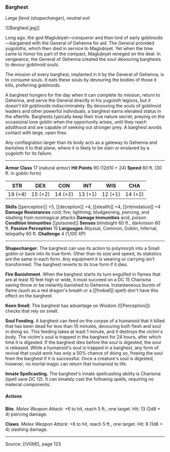 ### Barghest
_Large fiend (shapechanger), neutral evil_

![[Barghest.jpg]]

Long ago, the god Maglubiyet—conqueror and then lord of early goblinoids—bargained with the General of Gehenna for aid. The General provided yugoloths, which then died in service to Maglubiyet. Yet when the time came to honor his part of the compact, Maglubiyet reneged on the deal. In vengeance, the General of Gehenna created the soul-devouring barghests to devour goblinoid souls.

The mission of every barghest, implanted in it by the General of Gehenna, is to consume souls. It eats these souls by devouring the bodies of those it kills, preferring goblinoids.

A barghest hungers for the day when it can complete its mission, return to Gehenna, and serve the General directly in his yugoloth legions, but it doesn't kill goblinoids indiscriminately. By devouring the souls of goblinoid leaders and other powerful individuals, a barghest earns elevated status in the afterlife. Barghests typically keep their true nature secret, preying on the occasional lone goblin when the opportunity arises, until they reach adulthood and are capable of seeking out stronger prey. A barghest avoids contact with large, open fires.

Any conflagration larger than its body acts as a gateway to Gehenna and banishes it to that plane, where it is likely to be slain or enslaved by a yugoloth for its failure.



---

**Armor Class** 17 (natural armor)
**Hit Points** 90 (12d10 + 24)
**Speed** 60 ft. (30 ft. in goblin form)

| STR     | DEX     | CON     | INT     | WIS     | CHA     |
|---------|---------|---------|---------|---------|---------|
| 19 (+4) | 15 (+2) | 14 (+2) | 13 (+1) | 12 (+1) | 14 (+2) |

**Skills** [[perception]] +5, [[deception]] +4, [[stealth]] +4, [[intimidation]] +4
**Damage Resistances** cold; fire; lightning; bludgeoning, piercing, and slashing from nonmagical attacks
**Damage Immunities** acid, poison
**Condition Immunities** [[poisoned]]
**Senses** blindsight 60 ft., darkvision 60 ft.
**Passive Perception** 15
**Languages** Abyssal, Common, Goblin, Infernal, telepathy 60 ft.
**Challenge** 4 (1,100 XP)

---

**Shapechanger**. The barghest can use its action to polymorph into a Small goblin or back into its true form. Other than its size and speed, its statistics are the same in each form. Any equipment it is wearing or carrying isn't transformed. The barghest reverts to its true form if it dies.

**Fire Banishment**. When the barghest starts its turn engulfed in flames that are at least 10 feet high or wide, it must succeed on a DC 15 Charisma saving throw or be instantly banished to Gehenna. Instantaneous bursts of flame (such as a red dragon's breath or a [[fireball]] spell) don't have this effect on the barghest.

**Keen Smell**. The barghest has advantage on Wisdom ([[Perception]]) checks that rely on smell.

**Soul Feeding**. A barghest can feed on the corpse of a humanoid that it killed that has been dead for less than 10 minutes, devouring both flesh and soul in doing so. This feeding takes at least 1 minute, and it destroys the victim's body. The victim's soul is trapped in the barghest for 24 hours, after which time it is digested. If the barghest dies before the soul is digested, the soul is released. While a humanoid's soul is trapped in a barghest, any form of revival that could work has only a 50% chance of doing so, freeing the soul from the barghest if it is successful. Once a creature's soul is digested, however, no mortal magic can return that humanoid to life.

**Innate Spellcasting.** The barghest's innate spellcasting ability is Charisma (spell save DC 12). It can innately cast the following spells, requiring no material components:

##### Actions
**Bite**. _Melee Weapon Attack:_ +6 to hit, reach 5 ft., one target. Hit: 13 (2d8 + 4) piercing damage.

**Claws**. _Melee Weapon Attack:_ +6 to hit, reach 5 ft., one target. Hit: 8 (1d8 + 4) slashing damage.


---

Source: [[VGM]], page 123